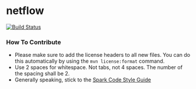 # netflow

[![Build Status](https://travis-ci.org/yijieshen/netflow.svg?branch=master)](https://travis-ci.org/yijieshen/netflow)

### How To Contribute
* Please make sure to add the license headers to all new files. You can do this automatically by using the `mvn license:format` command.
* Use 2 spaces for whitespace. Not tabs, not 4 spaces. The number of the spacing shall be 2.
* Generally speaking, stick to the [Spark Code Style Guide](https://cwiki.apache.org/confluence/display/SPARK/Spark+Code+Style+Guide)
